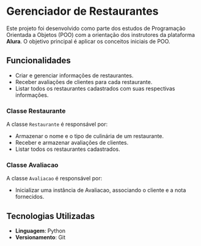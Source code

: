 # Gerenciador de Restaurantes

Este projeto foi desenvolvido como parte dos estudos de Programação Orientada a Objetos (POO) com a orientação dos instrutores da plataforma **Alura**. O objetivo principal é aplicar os conceitos iniciais de POO.

## Funcionalidades

- Criar e gerenciar informações de restaurantes.
- Receber avaliações de clientes para cada restaurante.
- Listar todos os restaurantes cadastrados com suas respectivas informações.

### Classe Restaurante

A classe `Restaurante` é responsável por:
- Armazenar o nome e o tipo de culinária de um restaurante.
- Receber e armazenar avaliações de clientes.
- Listar todos os restaurantes cadastrados.

### Classe Avaliacao

A classe `Avaliacao` é responsável por:
- Inicializar uma instância de Avaliacao, associando o cliente e a nota fornecidos.

## Tecnologias Utilizadas

- **Linguagem**: Python
- **Versionamento**: Git
